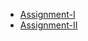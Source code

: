 - [Assignment-I](Assignments/Assignment-I_PMM_JM'23.pdf)
- [Assignment-II](Assignments/Assignment-II_PMM_JM'23.pdf)
